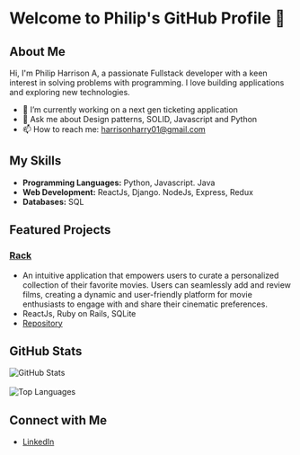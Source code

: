 # Welcome to Philip's GitHub Profile 👋

## About Me

Hi, I'm Philip Harrison A, a passionate Fullstack developer with a keen interest in solving problems with programming. I love building applications and exploring new technologies.

- 🔭 I’m currently working on a next gen ticketing application
- 💬 Ask me about Design patterns, SOLID, Javascript and Python
- 📫 How to reach me: harrisonharry01@gmail.com

## My Skills

- **Programming Languages:** Python, Javascript. Java
- **Web Development:** ReactJs, Django. NodeJs, Express, Redux
- **Databases:** SQL

## Featured Projects

### [Rack](https://rack.onrender.com/)
- An intuitive application that empowers users to curate a personalized collection of their favorite movies. Users can seamlessly add and review films, creating a dynamic and user-friendly platform for movie enthusiasts to engage with and share their cinematic preferences.
- ReactJs, Ruby on Rails, SQLite
- [Repository](https://github.com/Phil-Hary/rack)
  
## GitHub Stats

![GitHub Stats](https://github-readme-stats.vercel.app/api?username=Phil-hary&show_icons=true&count_private=true&hide=contribs,prs&theme=radical)
\
\
![Top Languages](https://github-readme-stats.vercel.app/api/top-langs/?username=Phil-hary&layout=compact)

## Connect with Me

- [LinkedIn](https://www.linkedin.com/in/philip-harrison-a-4401b5197/)
